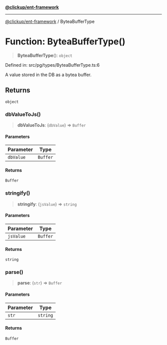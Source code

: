 [**@clickup/ent-framework**](../README.md)

***

[@clickup/ent-framework](../globals.md) / ByteaBufferType

# Function: ByteaBufferType()

> **ByteaBufferType**(): `object`

Defined in: src/pg/types/ByteaBufferType.ts:6

A value stored in the DB as a bytea buffer.

## Returns

`object`

### dbValueToJs()

> **dbValueToJs**: (`dbValue`) => `Buffer`

#### Parameters

| Parameter | Type |
| ------ | ------ |
| `dbValue` | `Buffer` |

#### Returns

`Buffer`

### stringify()

> **stringify**: (`jsValue`) => `string`

#### Parameters

| Parameter | Type |
| ------ | ------ |
| `jsValue` | `Buffer` |

#### Returns

`string`

### parse()

> **parse**: (`str`) => `Buffer`

#### Parameters

| Parameter | Type |
| ------ | ------ |
| `str` | `string` |

#### Returns

`Buffer`
